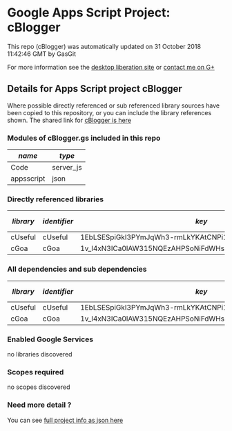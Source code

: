 # Google Apps Script Project: cBlogger
This repo (cBlogger) was automatically updated on 31 October 2018 11:42:46 GMT by GasGit

For more information see the [desktop liberation site](http://ramblings.mcpher.com/Home/excelquirks/drivesdk/gettinggithubready "desktop liberation") or [contact me on G+](https://plus.google.com/+BruceMcpherson "Bruce McPherson - GDE")
## Details for Apps Script project cBlogger
Where possible directly referenced or sub referenced library sources have been copied to this repository, or you can include the library references shown. 
The shared link for [cBlogger is here](https://script.google.com/d/1j0kFuzcAQNsLtfTEPVqN3B-TbFmKCIn4IcHfaMnRqLNK2yveFMhoJ2RQ/edit?usp=sharing "open in the GAS IDE")

### Modules of cBlogger.gs included in this repo
*name*|*type*
--- | --- 
Code| server_js
appsscript| json
### Directly referenced libraries
*library*|*identifier*|*key*|*version*|*dev mode*|*source*|
--- | --- | --- | --- | --- | --- 
cUseful| cUseful|1EbLSESpiGkI3PYmJqWh3-rmLkYKAtCNPi1L2YCtMgo2Ut8xMThfJ41Ex|61|no|[here](libraries/cUseful "library source")
cGoa| cGoa|1v_l4xN3ICa0lAW315NQEzAHPSoNiFdWHsMEwj2qA5t9cgZ5VWci2Qxv2|20|no|[here](libraries/cGoa "library source")
### All dependencies and sub dependencies
*library*|*identifier*|*key*|*version*|*dev mode*|*source*|
--- | --- | --- | --- | --- | --- 
cUseful| cUseful|1EbLSESpiGkI3PYmJqWh3-rmLkYKAtCNPi1L2YCtMgo2Ut8xMThfJ41Ex|61|no|[here](libraries/cUseful "library source")
cGoa| cGoa|1v_l4xN3ICa0lAW315NQEzAHPSoNiFdWHsMEwj2qA5t9cgZ5VWci2Qxv2|20|no|[here](libraries/cGoa "library source")
### Enabled Google Services
no libraries discovered
### Scopes required
no scopes discovered
### Need more detail ?
You can see [full project info as json here](info.json)

